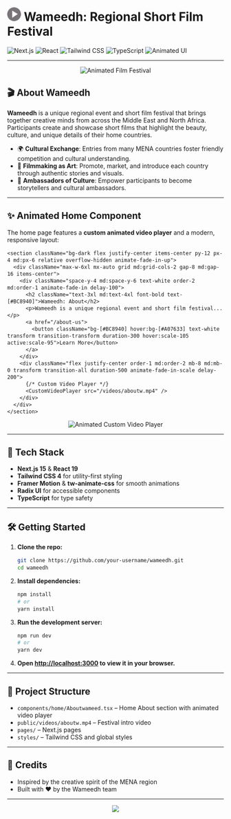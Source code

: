 # <img src="https://raw.githubusercontent.com/github/explore/main/topics/video/video.png" width="32"/> Wameedh: Regional Short Film Festival

![Next.js](https://img.shields.io/badge/Next.js-15.2.3-blue?logo=nextdotjs)
![React](https://img.shields.io/badge/React-19.0.0-61dafb?logo=react)
![Tailwind CSS](https://img.shields.io/badge/Tailwind_CSS-4.0-38bdf8?logo=tailwindcss)
![TypeScript](https://img.shields.io/badge/TypeScript-5.0-3178c6?logo=typescript)
![Animated UI](https://img.shields.io/badge/Animated-UI-yellow?logo=framer)

---

<p align="center">
  <img src="https://media.giphy.com/media/v1.Y2lkPTc5MGI3NjExb2Z2d3Z2b2Z2d3Z2b2Z2d3Z2b2Z2d3Z2b2Z2d3Z2b2Z2d3Z2/giphy.gif" width="400" alt="Animated Film Festival"/>
</p>

## 🎬 About Wameedh

**Wameedh** is a unique regional event and short film festival that brings together creative minds from across the Middle East and North Africa. Participants create and showcase short films that highlight the beauty, culture, and unique details of their home countries.

- 🌍 **Cultural Exchange**: Entries from many MENA countries foster friendly competition and cultural understanding.
- 🎥 **Filmmaking as Art**: Promote, market, and introduce each country through authentic stories and visuals.
- 🤝 **Ambassadors of Culture**: Empower participants to become storytellers and cultural ambassadors.

---

## ✨ Animated Home Component

The home page features a **custom animated video player** and a modern, responsive layout:

```tsx
<section className="bg-dark flex justify-center items-center py-12 px-4 md:px-6 relative overflow-hidden animate-fade-in-up">
  <div className="max-w-6xl mx-auto grid md:grid-cols-2 gap-8 md:gap-16 items-center">
    <div className="space-y-4 md:space-y-6 text-white order-2 md:order-1 animate-fade-in delay-100">
      <h2 className="text-3xl md:text-4xl font-bold text-[#BC8940]">Wameedh: About</h2>
      <p>Wameedh is a unique regional event and short film festival...</p>
      <a href="/about-us">
        <button className="bg-[#BC8940] hover:bg-[#A07633] text-white transform transition-transform duration-300 hover:scale-105 active:scale-95">Learn More</button>
      </a>
    </div>
    <div className="flex justify-center order-1 md:order-2 mb-8 md:mb-0 transform transition-all duration-500 animate-fade-in-scale delay-200">
      {/* Custom Video Player */}
      <CustomVideoPlayer src="/videos/aboutw.mp4" />
    </div>
  </div>
</section>
```

<p align="center">
  <img src="https://user-images.githubusercontent.com/placeholder/animated-video-player.gif" width="500" alt="Animated Custom Video Player"/>
</p>

---

## 🚀 Tech Stack

- **Next.js 15** & **React 19**
- **Tailwind CSS 4** for utility-first styling
- **Framer Motion** & **tw-animate-css** for smooth animations
- **Radix UI** for accessible components
- **TypeScript** for type safety

---

## 🛠️ Getting Started

1. **Clone the repo:**
   ```bash
   git clone https://github.com/your-username/wameedh.git
   cd wameedh
   ```
2. **Install dependencies:**
   ```bash
   npm install
   # or
   yarn install
   ```
3. **Run the development server:**
   ```bash
   npm run dev
   # or
   yarn dev
   ```
4. **Open [http://localhost:3000](http://localhost:3000) to view it in your browser.**

---

## 📂 Project Structure

- `components/home/Aboutwameed.tsx` – Home About section with animated video player
- `public/videos/aboutw.mp4` – Festival intro video
- `pages/` – Next.js pages
- `styles/` – Tailwind CSS and global styles

---

## 🙏 Credits

- Inspired by the creative spirit of the MENA region
- Built with ❤️ by the Wameedh team

---

<p align="center">
  <img src="https://readme-typing-svg.demolab.com?font=Fira+Code&pause=1000&color=BC8940&center=true&vCenter=true&width=435&lines=Lights%2C+Camera%2C+Action!;Celebrate+MENA+Creativity+with+Wameedh"/>
</p>
